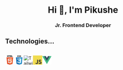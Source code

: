 <h1 align="center">Hi 👋, I'm Pikushe</h1>
<h3 align="center">Jr. Frontend Developer</h3>

## Technologies...
<br>
<img align="left" alt="Html" src="https://raw.githubusercontent.com/github/explore/80688e429a7d4ef2fca1e82350fe8e3517d3494d/topics/html/html.png" width="30px" height="30px"></img>
<img align="left" alt="Css" src="https://raw.githubusercontent.com/github/explore/80688e429a7d4ef2fca1e82350fe8e3517d3494d/topics/css/css.png" width="30px" height="30px"></img>
<img align="left" alt="Tailwind" src="https://raw.githubusercontent.com/tailwindlabs/tailwindcss/master/.github/logo-dark.svg" width="30px" height="30px"></img>
<img align="left" alt="JavaScript" src="https://raw.githubusercontent.com/github/explore/80688e429a7d4ef2fca1e82350fe8e3517d3494d/topics/javascript/javascript.png" width="30px" height="30px"></img>
<img align="left" alt="Vue.js" src="https://raw.githubusercontent.com/github/explore/80688e429a7d4ef2fca1e82350fe8e3517d3494d/topics/vue/vue.png" width="30px" height="30px"></img>
<br>
